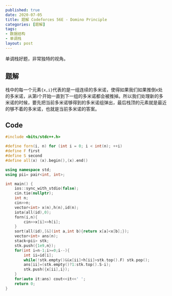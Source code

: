 ```yaml
---
published: true
date: 2020-07-05
title: 题解 Codeforces 56E - Domino Principle
categories: [题解]
tags:
- 数据结构
- 单调栈
layout: post
---
```

单调栈好题，非常独特的视角。
<!--more-->
## 题解

栈中的每一个元素`{x,i}`代表的是一组连续的多米诺，使得如果我们如果推倒x处的多米诺，从第i个开始一直到下一组的多米诺都会被推掉。所以我们处理新的多米诺的时候，要先把当前多米诺够得到的多米诺组弹出，最后栈顶的元素就是最近的够不着的多米诺，也就是当前多米诺的答案。

## Code
```cpp
#include <bits/stdc++.h>

#define forn(i, n) for (int i = 0; i < int(n); ++i)
#define F first
#define S second
#define all(x) (x).begin(),(x).end()

using namespace std;
using pii= pair<int, int>;

int main() {
    ios::sync_with_stdio(false);
    cin.tie(nullptr);
    int n;
    cin>>n;
    vector<int> x(n),h(n),id(n);
    iota(all(id),0);
    forn(i,n){
        cin>>x[i]>>h[i];
    }
    sort(all(id),[&](int a,int b){return x[a]<x[b];});
    vector<int> ans(n);
    stack<pii> stk;
    stk.push({1e9,n});
    for(int i=n-1;i>=0;i--){
        int ii=id[i];
        while(!stk.empty()&&x[ii]+h[ii]>stk.top().F) stk.pop();
        ans[ii]=(stk.empty()?1:stk.top().S-i);
        stk.push({x[ii],i});
    }
    for(auto it:ans) cout<<it<<' ';
    return 0;
}
```
